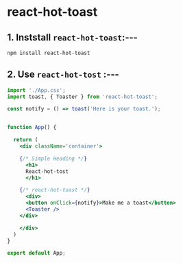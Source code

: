 # react-hot-toast

## 1. Inststall `react-hot-toast`:---
```bash
npm install react-hot-toast
```
## 2. Use `react-hot-tost` :---
```jsx
import './App.css';
import toast, { Toaster } from 'react-hot-toast';

const notify = () => toast('Here is your toast.');


function App() {

  return (
    <div className='container'>

    {/* Simple Heading */}
      <h1>
      React-hot-tost
      </h1>

    {/* react-hot-toast */}
      <div>
      <button onClick={notify}>Make me a toast</button>
      <Toaster />
    </div>

    </div>
  )
}

export default App;
```